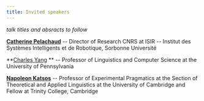 ```yaml
---
title: Invited speakers
---
```


_talk titles and absracts to follow_

**[Catherine Pelachaud](http://chronos.isir.upmc.fr/~pelachaud/)** -- Director of Research CNRS at ISIR -- Institut des Systèmes Intelligents et de Robotique, Sorbonne Université


**[Charles Yang](https://www.ling.upenn.edu/~ycharles/) ** -- Professor of Linguistics and Computer Science at the University of Pennsylvania


**[Napoleon Katsos](https://sites.google.com/site/napoleonkatsos/home)** -- Professor of Experimental Pragmatics at the Section of Theoretical and Applied Linguistics at the University of Cambridge and Fellow at Trinity College, Cambridge
